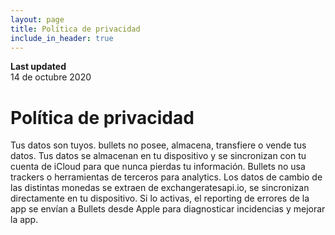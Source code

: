 ```yaml
---
layout: page
title: Política de privacidad
include_in_header: true
---
```


**Last updated**  
14 de octubre 2020

# Política de privacidad
Tus datos son tuyos. bullets no posee, almacena, transfiere o vende tus datos. Tus datos se almacenan en tu dispositivo y se sincronizan con tu cuenta de iCloud para que nunca pierdas tu información. Bullets no usa trackers o herramientas de terceros para analytics. Los datos de cambio de las distintas monedas se extraen de exchangeratesapi.io, se sincronizan directamente en tu dispositivo. Si lo activas, el reporting de errores de la app se envían a Bullets desde Apple para diagnosticar incidencias y mejorar la app.
